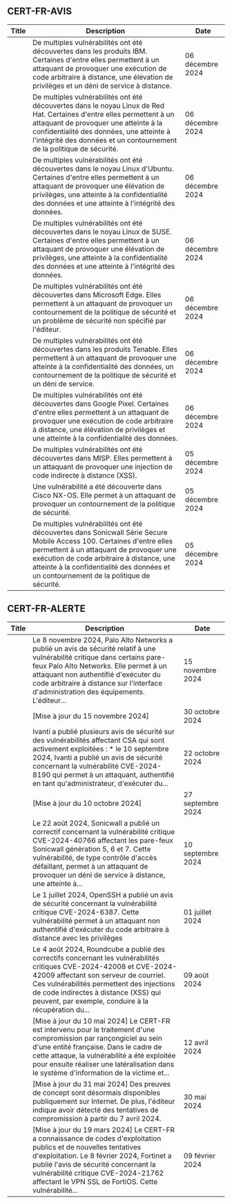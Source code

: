 
## CERT-FR-AVIS
|Title|Description|Date|
|---|---|---|
| [](https://www.cert.ssi.gouv.fr/avis/CERTFR-2024-AVI-1051/) | De multiples vulnérabilités ont été découvertes dans les produits IBM. Certaines d'entre elles permettent à un attaquant de provoquer une exécution de code arbitraire à distance, une élévation de privilèges et un déni de service à distance. | 06 décembre 2024 |
| [](https://www.cert.ssi.gouv.fr/avis/CERTFR-2024-AVI-1050/) | De multiples vulnérabilités ont été découvertes dans le noyau Linux de Red Hat. Certaines d'entre elles permettent à un attaquant de provoquer une atteinte à la confidentialité des données, une atteinte à l'intégrité des données et un contournement de la politique de sécurité. | 06 décembre 2024 |
| [](https://www.cert.ssi.gouv.fr/avis/CERTFR-2024-AVI-1049/) | De multiples vulnérabilités ont été découvertes dans le noyau Linux d'Ubuntu. Certaines d'entre elles permettent à un attaquant de provoquer une élévation de privilèges, une atteinte à la confidentialité des données et une atteinte à l'intégrité des données. | 06 décembre 2024 |
| [](https://www.cert.ssi.gouv.fr/avis/CERTFR-2024-AVI-1048/) | De multiples vulnérabilités ont été découvertes dans le noyau Linux de SUSE. Certaines d'entre elles permettent à un attaquant de provoquer une élévation de privilèges, une atteinte à la confidentialité des données et une atteinte à l'intégrité des données. | 06 décembre 2024 |
| [](https://www.cert.ssi.gouv.fr/avis/CERTFR-2024-AVI-1047/) | De multiples vulnérabilités ont été découvertes dans Microsoft Edge. Elles permettent à un attaquant de provoquer un contournement de la politique de sécurité et un problème de sécurité non spécifié par l'éditeur. | 06 décembre 2024 |
| [](https://www.cert.ssi.gouv.fr/avis/CERTFR-2024-AVI-1046/) | De multiples vulnérabilités ont été découvertes dans les produits Tenable. Elles permettent à un attaquant de provoquer une atteinte à la confidentialité des données, un contournement de la politique de sécurité et un déni de service. | 06 décembre 2024 |
| [](https://www.cert.ssi.gouv.fr/avis/CERTFR-2024-AVI-1045/) | De multiples vulnérabilités ont été découvertes dans Google Pixel. Certaines d'entre elles permettent à un attaquant de provoquer une exécution de code arbitraire à distance, une élévation de privilèges et une atteinte à la confidentialité des données. | 06 décembre 2024 |
| [](https://www.cert.ssi.gouv.fr/avis/CERTFR-2024-AVI-1044/) | De multiples vulnérabilités ont été découvertes dans MISP. Elles permettent à un attaquant de provoquer une injection de code indirecte à distance (XSS). | 05 décembre 2024 |
| [](https://www.cert.ssi.gouv.fr/avis/CERTFR-2024-AVI-1043/) | Une vulnérabilité a été découverte dans Cisco NX-OS. Elle permet à un attaquant de provoquer un contournement de la politique de sécurité. | 05 décembre 2024 |
| [](https://www.cert.ssi.gouv.fr/avis/CERTFR-2024-AVI-1042/) | De multiples vulnérabilités ont été découvertes dans Sonicwall Série Secure Mobile Access 100. Certaines d'entre elles permettent à un attaquant de provoquer une exécution de code arbitraire à distance, une atteinte à la confidentialité des données et un contournement de la politique de sécurité. | 05 décembre 2024 |
## CERT-FR-ALERTE
|Title|Description|Date|
|---|---|---|
| [](https://www.cert.ssi.gouv.fr/alerte/CERTFR-2024-ALE-015/) | Le 8 novembre 2024, Palo Alto Networks a publié un avis de sécurité relatif à une vulnérabilité critique dans certains pare-feux Palo Alto Networks. Elle permet à un attaquant non authentifié d'exécuter du code arbitraire à distance sur l'interface d'administration des équipements. L'éditeur... | 15 novembre 2024 |
| [](https://www.cert.ssi.gouv.fr/alerte/CERTFR-2024-ALE-014/) | [Mise à jour du 15 novembre 2024] | 30 octobre 2024 |
| [](https://www.cert.ssi.gouv.fr/alerte/CERTFR-2024-ALE-013/) | Ivanti a publié plusieurs avis de sécurité sur des vulnérabilités affectant CSA qui sont activement exploitées : * le 10 septembre 2024, Ivanti a publié un avis de sécurité concernant la vulnérabilité CVE-2024-8190 qui permet à un attaquant, authentifié en tant qu'administrateur, d'exécuter du... | 22 octobre 2024 |
| [](https://www.cert.ssi.gouv.fr/alerte/CERTFR-2024-ALE-012/) | [Mise à jour du 10 octobre 2024] | 27 septembre 2024 |
| [](https://www.cert.ssi.gouv.fr/alerte/CERTFR-2024-ALE-011/) | Le 22 août 2024, Sonicwall a publié un correctif concernant la vulnérabilité critique CVE-2024-40766 affectant les pare-feux Sonicwall génération 5, 6 et 7. Cette vulnérabilité, de type contrôle d'accès défaillant, permet à un attaquant de provoquer un déni de service à distance, une atteinte à... | 10 septembre 2024 |
| [](https://www.cert.ssi.gouv.fr/alerte/CERTFR-2024-ALE-009/) | Le 1 juillet 2024, OpenSSH a publié un avis de sécurité concernant la vulnérabilité critique CVE-2024-6387. Cette vulnérabilité permet à un attaquant non authentifié d'exécuter du code arbitraire à distance avec les privilèges  | 01 juillet 2024 |
| [](https://www.cert.ssi.gouv.fr/alerte/CERTFR-2024-ALE-010/) | Le 4 août 2024, Roundcube a publié des correctifs concernant les vulnérabilités critiques CVE-2024-42008 et CVE-2024-42009 affectant son serveur de courriel. Ces vulnérabilités permettent des injections de code indirectes à distance (XSS) qui peuvent, par exemple, conduire à la récupération du... | 09 août 2024 |
| [](https://www.cert.ssi.gouv.fr/alerte/CERTFR-2024-ALE-006/) | [Mise à jour du 10 mai 2024] Le CERT-FR est intervenu pour le traitement d'une compromission par rançongiciel au sein d'une entité française. Dans le cadre de cette attaque, la vulnérabilité a été exploitée pour ensuite réaliser une latéralisation dans le système d'information de la victime et... | 12 avril 2024 |
| [](https://www.cert.ssi.gouv.fr/alerte/CERTFR-2024-ALE-008/) | [Mise à jour du 31 mai 2024] Des preuves de concept sont désormais disponibles publiquement sur Internet. De plus, l'éditeur indique avoir détecté des tentatives de compromission à partir du 7 avril 2024.  | 30 mai 2024 |
| [](https://www.cert.ssi.gouv.fr/alerte/CERTFR-2024-ALE-004/) | [Mise à jour du 19 mars 2024] Le CERT-FR a connaissance de codes d'exploitation publics et de nouvelles tentatives d'exploitation. Le 8 février 2024, Fortinet a publié l'avis de sécurité concernant la vulnérabilité critique CVE-2024-21762 affectant le VPN SSL de FortiOS. Cette vulnérabilité... | 09 février 2024 |
